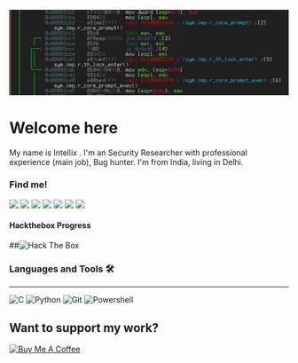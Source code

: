 <p align="center">
  <img src="./background.jpg">
</p>

# Welcome here

My name is Intellix . I'm an Security Researcher with professional experience (main job), Bug hunter. I'm from India, living in Delhi.

### Find me!
[<img src='https://cdn.jsdelivr.net/npm/simple-icons@3.0.1/icons/github.svg' height='40'>](https://github.com/intellix-cs)
[<img src='https://cdn.jsdelivr.net/npm/simple-icons@3.0.1/icons/linkedin.svg' height='40'>](http://www.linkedin.com/in/rudraksh031a62320/)
[<img src='https://cdn.jsdelivr.net/npm/simple-icons@3.0.1/icons/gmail.svg' height='40'>](intellix.cs@gmail.com)
[<img src='https://cdn.jsdelivr.net/npm/simple-icons@3.0.1/icons/youtube.svg' height='40'>](https://youtube.com/@intellix-cs)
[<img src='https://cdn.jsdelivr.net/npm/simple-icons@3.0.1/icons/instagram.svg' height='40'>](https://www.instagram.com/intellix.cs)
[<img src='https://cdn.jsdelivr.net/npm/simple-icons@3.0.1/icons/website.svg' height='40'>](https://linktr.ee/intellix.cs)
[<img src='https://cdn.jsdelivr.net/npm/simple-icons@3.0.1/icons/hackerone.svg' height='40'>](https://hackerone.com/kurogai/)

#### Hackthebox Progress
##<img src="http://www.hackthebox.eu/badge/image/290062" alt="Hack The Box">

### Languages and Tools 🛠 
---
![C](http://img.shields.io/badge/-C-A8B9CC?style=flat-square&logo=c&logoColor=ffffff)
![Python](http://img.shields.io/badge/-Python-3776AB?style=flat-square&logo=python&logoColor=ffffff)
![Git](https://img.shields.io/badge/-Git-%23F05032?style=flat-square&logo=git&logoColor=%23ffffff)
![Powershell](http://img.shields.io/badge/-Powershell-5391FE?style=flat-square&logo=powershell&logoColor=ffffff)

## Want to support my work?
[<a href="https://www.buymeacoffee.com/heberjuliok" target="_blank"><img src="https://cdn.buymeacoffee.com/buttons/default-orange.png" alt="Buy Me A Coffee" height="41" width="174"></a>](https://www.buymeacoffee.com/heberjuliok)
